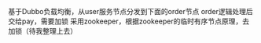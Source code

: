 基于Dubbo负载均衡，从user服务节点分发到下面的order节点
order逻辑处理后交给pay，需要加锁
采用zookeeper，根据zookeeper的临时有序节点原理，去加锁（待我整理上去）

